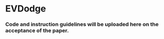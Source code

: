 # EVDodge

### Code and instruction guidelines will be uploaded here on the acceptance of the paper.
